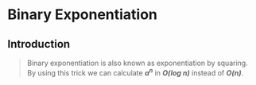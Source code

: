 # Binary Exponentiation
## Introduction
> Binary exponentiation is also known as exponentiation by squaring.
> By using this trick we can calculate _**a<sup>n</sup>**_ in _**O(log n)**_ instead of _**O(n)**_.
